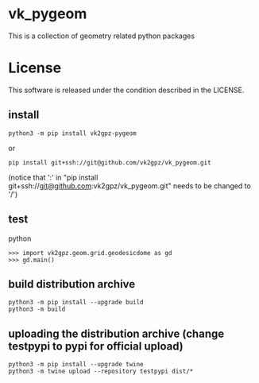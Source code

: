 # vk_pygeom
This is a collection of geometry related python packages

# License
This software is released under the condition described in the LICENSE.

## install
```
python3 -m pip install vk2gpz-pygeom
```
or
```
pip install git+ssh://git@github.com/vk2gpz/vk_pygeom.git
```
(notice that ':' in "pip install git+ssh://git@github.com:vk2gpz/vk_pygeom.git" needs to be changed to '/')


## test
python
```
>>> import vk2gpz.geom.grid.geodesicdome as gd
>>> gd.main()
```

## build distribution archive
```
python3 -m pip install --upgrade build
python3 -m build
```

## uploading the distribution archive (change testpypi to pypi for official upload)
```
python3 -m pip install --upgrade twine
python3 -m twine upload --repository testpypi dist/*
```